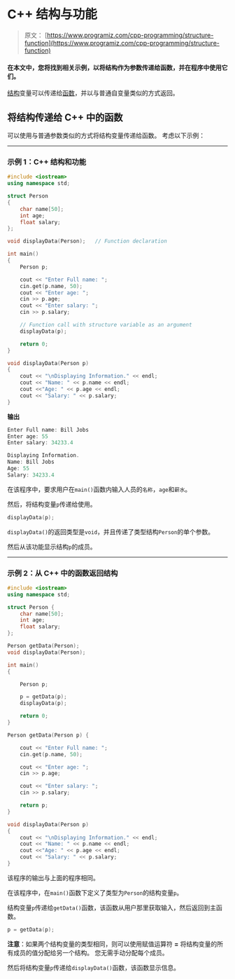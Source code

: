 # C++ 结构与功能

> 原文： [https://www.programiz.com/cpp-programming/structure-function](https://www.programiz.com/cpp-programming/structure-function)

#### 在本文中，您将找到相关示例，以将结构作为参数传递给函数，并在程序中使用它们。

[结构](/cpp-programming/structure "C++ structures")变量可以传递给[函数](/cpp-programming/function "C++ function")，并以与普通自变量类似的方式返回。

## 将结构传递给 C++ 中的函数

可以使用与普通参数类似的方式将结构变量传递给函数。 考虑以下示例：

* * *

### 示例 1：C++ 结构和功能

```cpp
#include <iostream>
using namespace std;

struct Person
{
    char name[50];
    int age;
    float salary;
};

void displayData(Person);   // Function declaration

int main()
{
    Person p;

    cout << "Enter Full name: ";
    cin.get(p.name, 50);
    cout << "Enter age: ";
    cin >> p.age;
    cout << "Enter salary: ";
    cin >> p.salary;

    // Function call with structure variable as an argument
    displayData(p);

    return 0;
}

void displayData(Person p)
{
    cout << "\nDisplaying Information." << endl;
    cout << "Name: " << p.name << endl;
    cout <<"Age: " << p.age << endl;
    cout << "Salary: " << p.salary;
}
```

**输出**

```cpp
Enter Full name: Bill Jobs
Enter age: 55
Enter salary: 34233.4

Displaying Information.
Name: Bill Jobs
Age: 55
Salary: 34233.4
```

在该程序中，要求用户在`main()`函数内输入人员的`名称`，`age`和`薪水`。

然后，将结构变量`p`传递给使用。

```cpp
displayData(p);
```

`displayData()`的返回类型是`void`，并且传递了类型结构`Person`的单个参数。

然后从该功能显示结构`p`的成员。

* * *

### 示例 2：从 C++ 中的函数返回结构

```cpp
#include <iostream>
using namespace std;

struct Person {
    char name[50];
    int age;
    float salary;
};

Person getData(Person); 
void displayData(Person); 

int main()
{

    Person p;

    p = getData(p);   
    displayData(p);

    return 0;
}

Person getData(Person p) {

    cout << "Enter Full name: ";
    cin.get(p.name, 50);

    cout << "Enter age: ";
    cin >> p.age;

    cout << "Enter salary: ";
    cin >> p.salary;

    return p;
}

void displayData(Person p)
{
    cout << "\nDisplaying Information." << endl;
    cout << "Name: " << p.name << endl;
    cout <<"Age: " << p.age << endl;
    cout << "Salary: " << p.salary;
} 
```

该程序的输出与上面的程序相同。

在该程序中，在`main()`函数下定义了类型为`Person`的结构变量`p`。

结构变量`p`传递给`getData()`函数，该函数从用户那里获取输入，然后返回到主函数。

```cpp
p = getData(p); 
```

**注意**：如果两个结构变量的类型相同，则可以使用赋值运算符 **=** 将结构变量的所有成员的值分配给另一个结构。 您无需手动分配每个成员。

然后将结构变量`p`传递给`displayData()`函数，该函数显示信息。